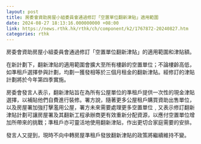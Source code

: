 ```yaml
---
layout: post
title: 房委會資助房屋小組委員會通過修訂「空置單位翻新津貼」適用範圍
date: 2024-08-27 18:13:16.000000000 +08:00
link: https://news.rthk.hk/rthk/ch/component/k2/1767872-20240827.htm
categories: rthk
---
```


房委會資助房屋小組委員會通過修訂「空置單位翻新津貼」的適用範圍和津貼額。
 
在新計劃下，翻新津貼的適用範圍會擴大至所有樓齡的空置單位；不論樓齡高低，如準租戶選擇參與計劃，均劃一獲發相等於三個月租金的翻新津貼。經修訂的津貼計劃將於今年第四季實施。
 
房委會發言人表示，翻新津貼旨在為所有公屋單位的準租戶提供一次性的現金津貼選擇，以補貼他們自費進行裝修。署方說，隨著更多公屋租戶購買資助出售單位，以及房屋署加強打擊濫用公屋，署方未來需要處理更多空置單位﹐又表示修訂翻新津貼計劃可讓房屋署及其翻新工程承辦商更有效重新分配資源，以應付空置單位增加所帶來的挑戰；準租戶亦可靈活地使用翻新津貼，作出更切合家庭需要的安排。
 
發言人又提到，現時不向中轉房屋準租戶發放翻新津貼的政策將繼續維持不變。
